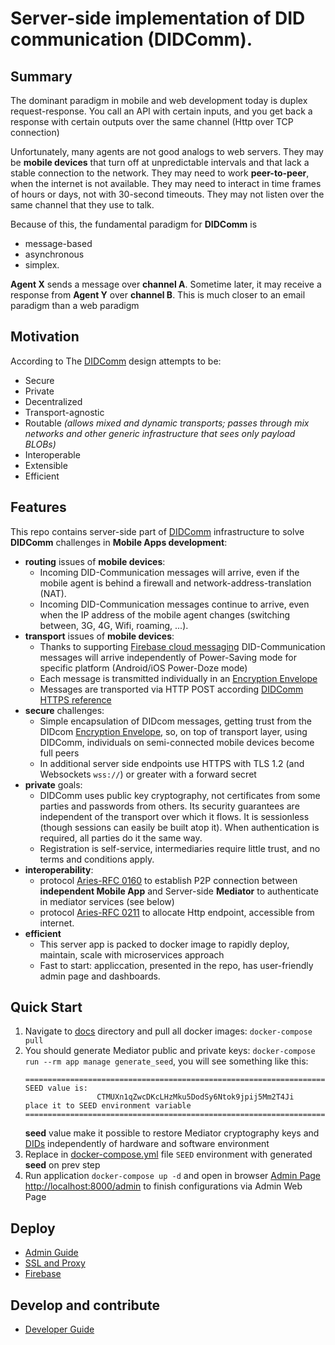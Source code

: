 # Server-side implementation of DID communication (DIDComm).

## Summary
The dominant paradigm in mobile and web development today is duplex request-response. 
You call an API with certain inputs, and you get back a response with certain outputs over the same channel (Http over TCP connection)

Unfortunately, many agents are not good analogs to web servers. They may be **mobile devices** that turn off at 
unpredictable intervals and that lack a stable connection to the network. 
They may need to work **peer-to-peer**, when the internet is not available. 
They may need to interact in time frames of hours or days, not with 30-second timeouts. 
They may not listen over the same channel that they use to talk.

Because of this, the fundamental paradigm for **DIDComm** is 

  - message-based 
  - asynchronous 
  - simplex. 

**Agent X** sends a message over **channel A**. Sometime later, it may receive a response from 
**Agent Y** over **channel B**. 
This is much closer to an email paradigm than a web paradigm

## Motivation

According to The [DIDComm](https://identity.foundation/didcomm-messaging/spec/) design attempts to be:

 - Secure 
 - Private
 - Decentralized 
 - Transport-agnostic
 - Routable *(allows mixed and dynamic transports; passes through mix networks and other generic infrastructure that sees only payload BLOBs)*
 - Interoperable 
 - Extensible
 - Efficient


## Features

This repo contains server-side part of [DIDComm](https://identity.foundation/didcomm-messaging/spec/#message-based-asynchronous-and-simplex) 
infrastructure to solve **DIDComm** challenges in **Mobile Apps development**: 
  
  - **routing** issues of **mobile devices**: 
      - Incoming DID-Communication messages will arrive, even if the mobile agent is behind a firewall 
        and network-address-translation (NAT).
      - Incoming DID-Communication messages continue to arrive, even when the IP address of the mobile agent 
        changes (switching between, 3G, 4G, Wifi, roaming, ...).
  - **transport** issues of **mobile devices**:
      - Thanks to supporting [Firebase cloud messaging](https://firebase.google.com/docs/cloud-messaging)
        DID-Communication messages will arrive independently of Power-Saving mode for specific 
        platform (Android/iOS Power-Doze mode)
      - Each message is transmitted individually in an [Encryption Envelope](https://github.com/hyperledger/aries-rfcs/blob/master/features/0019-encryption-envelope/README.md)
      - Messages are transported via HTTP POST according [DIDComm HTTPS reference](https://identity.foundation/didcomm-messaging/spec/#https)
  - **secure** challenges:
     - Simple encapsulation of DIDcom messages, getting trust from the DIDcom 
       [Encryption Envelope](https://identity.foundation/didcomm-messaging/spec/#summary), so, 
       on top of transport layer, using DIDComm, individuals on semi-connected mobile devices become full peers 
     - In additional server side endpoints use HTTPS with TLS 1.2 (and Websockets ```wss://```) 
       or greater with a forward secret
  - **private** goals:
     - DIDComm uses public key cryptography, not certificates from some parties and passwords from others. 
       Its security guarantees are independent of the transport over which it flows. 
       It is sessionless (though sessions can easily be built atop it). 
       When authentication is required, all parties do it the same way.
     - Registration is self-service, intermediaries require little trust, and no terms and conditions apply.
  - **interoperability**:
     - protocol [Aries-RFC 0160](https://github.com/hyperledger/aries-rfcs/tree/master/features/0160-connection-protocol) 
     to establish P2P connection between **independent Mobile App** and Server-side **Mediator** to 
     authenticate in mediator services (see below)
     - protocol [Aries-RFC 0211](https://github.com/hyperledger/aries-rfcs/tree/master/features/0211-route-coordination)
     to allocate Http endpoint, accessible from internet.
  - **efficient**
     - This server app is packed to docker image to rapidly deploy, maintain, scale with microservices approach 
     - Fast to start: appliccation, presented in the repo, has user-friendly admin page and dashboards.
    

## Quick Start

  1. Navigate to [docs](docs/) directory and pull all docker images: ```docker-compose pull```
  2. You should generate Mediator public and private keys: ```docker-compose run --rm app manage generate_seed```,
     you will see something like this:
     ```
     =================================================================================
     SEED value is:
                     CTMUXn1qZwcDKcLHzMku5DodSy6Ntok9jpij5Mm2T4Ji
     place it to SEED environment variable
     =================================================================================
     ```
     **seed** value make it possible to restore Mediator cryptography keys and [DIDs](https://www.w3.org/TR/did-core/)
     independently of hardware and software environment
  2. Replace in [docker-compose.yml](docs/docker-compose.yml) file ```SEED``` environment with generated **seed** on prev step
  3. Run application ```docker-compose up -d``` and open in browser [Admin Page http://localhost:8000/admin](http://localhost:8000/admin) to finish configurations
     via Admin Web Page
     
## Deploy

  - [Admin Guide](docs/AdminGuide.md)
  - [SSL and Proxy](docs/SSL_and_Proxy.md)
  - [Firebase](docs/Firebase.md)

## Develop and contribute
  - [Developer Guide](docs/Developer.md)

